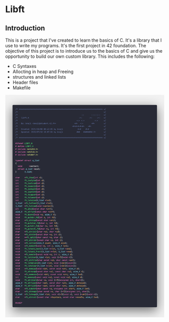 # Libft
## Introduction
This is a project that I've created to learn the basics of C. It's a library that I use to write my programs. It's the first project in 42 foundation. The objective of this project is to introduce us to the basics of C and give us the opportunity to build our own custom library. This includes the following:
- C Syntaxes
- Allocting in heap and Freeing
- structures and linked lists
- Header files
- Makefile

![Libft Header](libft_hpp.png)

